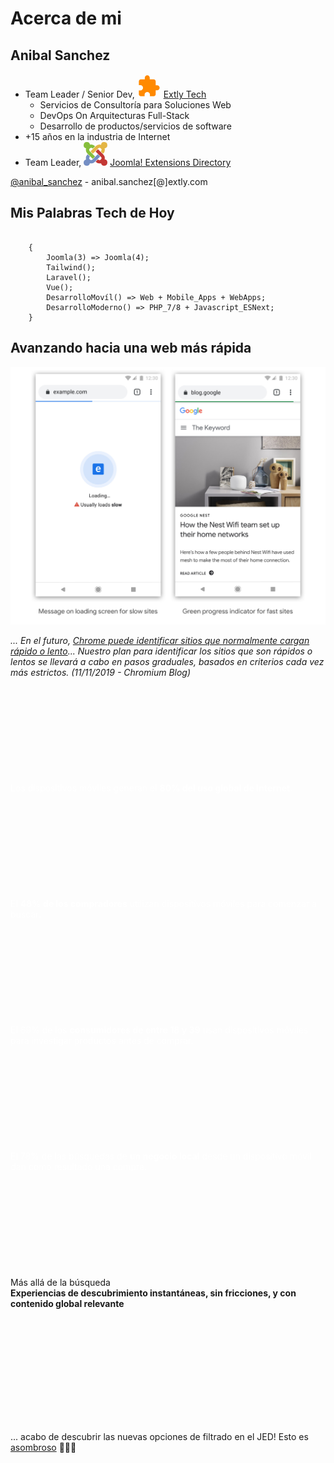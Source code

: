 # <i class="fas fa-user-astronaut"></i> Acerca de mi <!-- .slide: class="" -->


## Anibal Sanchez <!-- .slide: class="who " data-background-repeat="no-repeat" data-background-image="images/05-who/anibal-0612-200.jpg" data-background-size="auto auto" data-background-position="95% 5%" -->

- Team Leader / Senior Dev, <svg xmlns="http://www.w3.org/2000/svg" viewBox="0 0 270.933 270.933" height="38" width="38"><path d="M0 0h270.933v270.933H0z" fill="none"/><path d="M225.778 129.822h-16.933V84.667c0-12.418-10.16-22.578-22.578-22.578H141.11V45.156c0-15.58-12.643-28.223-28.222-28.223S84.667 29.577 84.667 45.156v16.933H39.51c-12.418 0-22.465 10.16-22.465 22.578v42.897h16.82c16.821 0 30.48 13.66 30.48 30.48s-13.659 30.48-30.48 30.48H16.934v42.898c0 12.418 10.16 22.578 22.578 22.578H82.41v-16.933c0-16.82 13.66-30.48 30.48-30.48s30.48 13.66 30.48 30.48V254h42.898c12.418 0 22.578-10.16 22.578-22.578v-45.155h16.933c15.579 0 28.222-12.644 28.222-28.223 0-15.578-12.643-28.222-28.222-28.222z" fill="#ff8900"/></svg> [Extly Tech](http://extly.com/)
  - Servicios de Consultoría para Soluciones Web<!-- .element: class="small" -->
  - DevOps On Arquitecturas Full-Stack<!-- .element: class="small" -->
  - Desarrollo de productos/servicios de software<!-- .element: class="small" -->
- +15 años en la industria de Internet
- Team Leader, <svg xmlns="http://www.w3.org/2000/svg" viewBox="0 0 15.665 15.645" height="38" width="38"><path class="ps01" d="M2.822 7.894l-.3-.3a3.471 3.471 0 0 1-.87-3.454 2.097 2.097 0 1 1 2.531-2.384 3.468 3.468 0 0 1 3.25.925l.12.12-1.546 1.546-.12-.12a1.288 1.288 0 0 0-1.82 1.82l.302.302 1.547 1.545 1.636 1.635-1.545 1.546L4.369 9.44 2.823 7.894" font-size="14" font-family="fnt0,HelveticaLTStd,Arial" letter-spacing="0" word-spacing="0" fill="#86be3c"/><path class="ps09" d="M4.552 6.166L6.19 4.53l1.547-1.545.302-.301a3.472 3.472 0 0 1 3.436-.878 2.096 2.096 0 1 1 2.352 2.367 3.472 3.472 0 0 1-.881 3.417l-.12.121-1.546-1.547.12-.12A1.283 1.283 0 0 0 9.583 4.23l-.303.302-1.546 1.546L6.099 7.71 4.552 6.166" font-size="14" font-family="fnt0,HelveticaLTStd,Arial" letter-spacing="0" word-spacing="0" fill="#e4b645"/><path class="ps04" d="M11.516 13.968a3.47 3.47 0 0 1-3.478-.863l-.119-.118 1.546-1.547.118.119a1.283 1.283 0 1 0 1.815-1.816l-.302-.302-1.545-1.547L7.918 6.26l1.547-1.546 1.631 1.634 1.545 1.546.304.304a3.47 3.47 0 0 1 .92 3.277 2.096 2.096 0 1 1-2.35 2.493" font-size="14" font-family="fnt0,HelveticaLTStd,Arial" letter-spacing="0" word-spacing="0" fill="#c33734"/><path class="ps010" d="M10.913 9.624l-1.631 1.633-1.546 1.547-.303.303a3.469 3.469 0 0 1-3.295.913A2.097 2.097 0 0 1 0 13.55c0-.99.688-1.821 1.612-2.04a3.47 3.47 0 0 1 .91-3.315l.117-.118 1.547 1.546-.12.119a1.288 1.288 0 0 0 1.82 1.82l.303-.304 1.546-1.546 1.633-1.635 1.545 1.547" font-size="14" font-family="fnt0,HelveticaLTStd,Arial" letter-spacing="0" word-spacing="0" fill="#748ec4"/></svg> [Joomla! Extensions Directory](https://extensions.joomla.org/)

<i class="far fa-id-card"></i> [@anibal_sanchez](https://twitter.com/anibal_sanchez) - anibal.sanchez[@]extly.com


## <i class="fas fa-code"></i> Mis Palabras Tech de Hoy

```

    {
        Joomla(3) => Joomla(4);
        Tailwind();
        Laravel();
        Vue();
        DesarrolloMovíl() => Web + Mobile_Apps + WebApps;
        DesarrolloModerno() => PHP_7/8 + Javascript_ESNext;
    }

```


## Avanzando hacia una web más rápida <i class="fas fa-bolt"></i>

![Avanzando hacia una web más rápida](images/05-who/moving-towards-faster-web.jpg) <!-- .element: style="width: 50%" -->

_... En el futuro, [Chrome puede identificar sitios que normalmente cargan rápido o lento](https://blog.chromium.org/2019/11/moving-towards-faster-web.html)... Nuestro plan para identificar los sitios que son rápidos o lentos se llevará a cabo en pasos graduales, basados en criterios cada vez más estrictos. (11/11/2019 - Chromium Blog)_<!-- .element: class="small" -->


<!-- .slide: data-background-repeat="no-repeat" data-background-image="images/05-who/mobile-phone_1024.jpg" -->

<p style="margin-top:12em;color:#fff;">Los dispositivos móviles generan el <b>80% del uso global de Internet</b>.</p>


<!-- .slide: data-background-repeat="no-repeat" data-background-image="images/05-who/mobile-phone_1024.jpg" -->

<p style="margin-top:12em;color:#fff;">El <b>48% de los compradores</b> utilizan dispositivos móviles para comenzar a buscar.</p>


<!-- .slide: data-background-repeat="no-repeat" data-background-image="images/05-who/mobile-phone_1024.jpg" -->

<p style="margin-top:12em;color:#fff;">El 69% de los <b>consumidores de entre 18 y 39</b> usan dispositivos móviles para investigar productos antes de comprar.</p>


<!-- .slide: data-background-repeat="no-repeat" data-background-image="images/05-who/mobile-phone_1024.jpg" -->

<p style="margin-top:12em;color:#fff;">El 78% de las búsquedas de <b>un negocio local</b> desde un dispositivo móvil dan como resultado una compra.</p>


<!-- .slide: data-background-repeat="no-repeat" data-background-image="images/05-who/JED-instant-search-algolia.png" data-background-size="50% auto" data-background-position="50% 20%" -->

<p style="margin-top:12em">Más allá de la búsqueda <i class="fas fa-search-dollar"></i><br><strong>Experiencias de descubrimiento instantáneas, sin fricciones, y con contenido global relevante</strong></p>


<!-- .slide: data-background-repeat="no-repeat" data-background-image="images/10-what/jed-search-InstantSearch.png" data-background-size="50% auto" data-background-position="50% 20%" -->


<!-- .slide: data-background-repeat="no-repeat" data-background-image="images/05-who/algolia-jed-facebook.png" data-background-size="auto auto" data-background-position="50% 20%" -->

<p style="margin-top:14em;">... acabo de descubrir las nuevas opciones de filtrado en el JED! Esto es <a href="https://www.facebook.com/groups/joomlanospam/permalink/10156343997875997/">asombroso</a> 🙌😊👏</strong></p>
